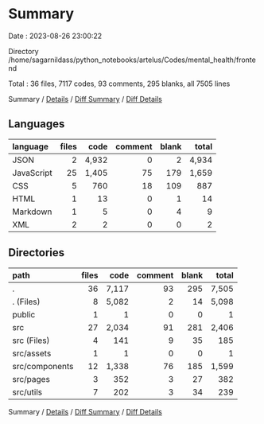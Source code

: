 # Summary

Date : 2023-08-26 23:00:22

Directory /home/sagarnildass/python_notebooks/artelus/Codes/mental_health/frontend

Total : 36 files,  7117 codes, 93 comments, 295 blanks, all 7505 lines

Summary / [Details](details.md) / [Diff Summary](diff.md) / [Diff Details](diff-details.md)

## Languages
| language | files | code | comment | blank | total |
| :--- | ---: | ---: | ---: | ---: | ---: |
| JSON | 2 | 4,932 | 0 | 2 | 4,934 |
| JavaScript | 25 | 1,405 | 75 | 179 | 1,659 |
| CSS | 5 | 760 | 18 | 109 | 887 |
| HTML | 1 | 13 | 0 | 1 | 14 |
| Markdown | 1 | 5 | 0 | 4 | 9 |
| XML | 2 | 2 | 0 | 0 | 2 |

## Directories
| path | files | code | comment | blank | total |
| :--- | ---: | ---: | ---: | ---: | ---: |
| . | 36 | 7,117 | 93 | 295 | 7,505 |
| . (Files) | 8 | 5,082 | 2 | 14 | 5,098 |
| public | 1 | 1 | 0 | 0 | 1 |
| src | 27 | 2,034 | 91 | 281 | 2,406 |
| src (Files) | 4 | 141 | 9 | 35 | 185 |
| src/assets | 1 | 1 | 0 | 0 | 1 |
| src/components | 12 | 1,338 | 76 | 185 | 1,599 |
| src/pages | 3 | 352 | 3 | 27 | 382 |
| src/utils | 7 | 202 | 3 | 34 | 239 |

Summary / [Details](details.md) / [Diff Summary](diff.md) / [Diff Details](diff-details.md)